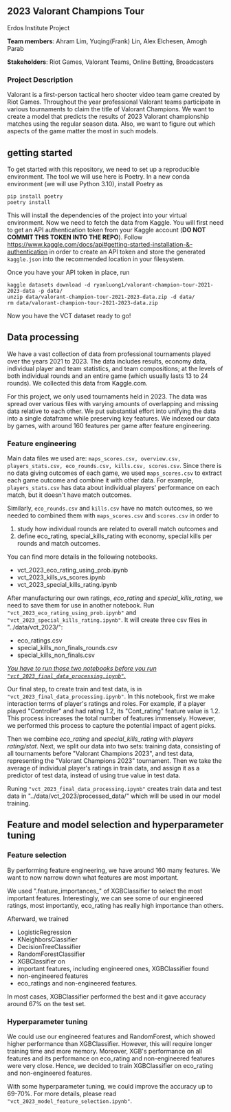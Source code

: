## 2023 Valorant Champions Tour
Erdos Institute Project

**Team members**:
Ahram Lim, Yuqing(Frank) Lin, Alex Elchesen, Amogh Parab

**Stakeholders**:
Riot Games, Valorant Teams, Online Betting, Broadcasters

### Project Description

Valorant is a first-person tactical hero shooter video team game created by Riot Games. Throughout the year professional Valorant teams participate in various tournaments to claim the title of Valorant Champions. We want to create a model that predicts the results of 2023 Valorant championship matches using the regular season data. Also, we want to figure out which aspects of the game matter the most in such models.

## getting started

To get started with this repository, we need to set up a reproducible environment. The tool we will use here is Poetry. In a new conda environment (we will use Python 3.10), install Poetry as

```
pip install poetry
poetry install
```

This will install the dependencies of the project into your virtual environment. Now we need to fetch the data from Kaggle. You will first need to get an API authentication token from your Kaggle account (**DO NOT COMMIT THIS TOKEN INTO THE REPO**). Follow https://www.kaggle.com/docs/api#getting-started-installation-&-authentication in order to create an API token and store the generated `kaggle.json` into the recommended location in your filesystem.

Once you have your API token in place, run

```
kaggle datasets download -d ryanluong1/valorant-champion-tour-2021-2023-data -p data/
unzip data/valorant-champion-tour-2021-2023-data.zip -d data/
rm data/valorant-champion-tour-2021-2023-data.zip
```

Now you have the VCT dataset ready to go!

## Data processing

We have a vast collection of data from professional tournaments played over the years 2021 to 2023. The data includes results, economy data, individual player and team statistics, and team compositions; at the levels of both individual rounds and an entire game (which usually lasts 13 to 24 rounds). We collected this data from Kaggle.com.

For this project, we only used tournaments held in 2023.  The data was spread over various files with varying amounts of overlapping and missing data relative to each other.  We put substantial effort into unifying the data into a single dataframe while preserving key features. We indexed our data by games, with around 160 features per game after feature engineering. 

### Feature engineering

Main data files we used are: `maps_scores.csv, overview.csv, players_stats.csv, eco_rounds.csv, kills.csv, scores.csv`.  Since there is no data giving outcomes of each game, we used `maps_scores.csv` to extract each game outcome and combine it with other data.  For example, `players_stats.csv` has data about individual players' performance on each match, but it doesn't have match outcomes.

Similarly, `eco_rounds.csv` and `kills.csv` have no match outcomes, so we needed to combined them with `maps_scores.csv` and `scores.csv` in order to

1. study how individual rounds are related to overall match outcomes and
2. define eco_rating, special_kills_rating with economy, special kills per rounds and match outcomes.

You can find more details in the following notebooks.

- vct_2023_eco_rating_using_prob.ipynb
- vct_2023_kills_vs_scores.ipynb
- vct_2023_special_kills_rating.ipynb

After manufacturing our own ratings, *eco_rating* and *special_kills_rating*, we need to save them for use in another notebook.
Run `"vct_2023_eco_rating_using_prob.ipynb"` and `"vct_2023_special_kills_rating.ipynb"`.  It will create three csv files in "../data/vct_2023/":

- eco_ratings.csv
- special_kills_non_finals_rounds.csv
- special_kills_non_finals.csv

*<u>You have to run those two notebooks before you run `"vct_2023_final_data_processing.ipynb"`.</u>*


Our final step, to create train and test data, is in `"vct_2023_final_data_processing.ipynb"`.  In this notebook, first we make interaction terms of player's ratings and roles.  For example, if a player played "Controller" and had rating 1.2, its "Cont_rating" feature value is 1.2.  This process increases the total number of features immensely.  However, we performed this process to capture the potential impact of agent picks.

Then we combine *eco_rating* and *special_kills_rating* with *players rating/stat*.  Next, we split our data into two sets: training data, consisting of all tournaments before "Valorant Champions 2023", and test data, representing the "Valorant Champions 2023" tournament.  Then we take the average of individual player's ratings in train data, and assign it as a predictor of test data, instead of using true value in test data.

Runing `"vct_2023_final_data_processing.ipynb"` creates train data and test data in "../data/vct_2023/processed_data/" which will be used in our model training.


## Feature and model selection and hyperparameter tuning

### Feature selection

By performing feature engineering, we have around 160 many features.  We want to now narrow down what features are most important.

We used ".feature_importances_" of XGBClassifier to select the most important features.  Interestingly, we can see some of our engineered ratings, most importantly, eco_rating has really high importance than others.

Afterward, we trained
- LogisticRegression
- KNeighborsClassifier
- DecisionTreeClassifier
- RandomForestClassifier
- XGBClassifier
on
- important features, including engineered ones, XGBClassifier found
- non-engineered features
- eco_ratings and non-engineered features.

In most cases, XGBClassifier performed the best and it gave accuracy around 67% on the test set.

### Hyperparameter tuning

We could use our engineered features and RandomForest, which showed higher performance than XGBClassifier.  However, this will require longer training time and more memory.  Moreover, XGB's performance on all features and its performance on eco_rating and non-engineered features were very close.  Hence, we decided to train XGBClassifier on eco_rating and non-engineered features.

With some hyperparameter tuning, we could improve the accuracy up to 69-70%.  For more details, please read `"vct_2023_model_feature_selection.ipynb"`.
